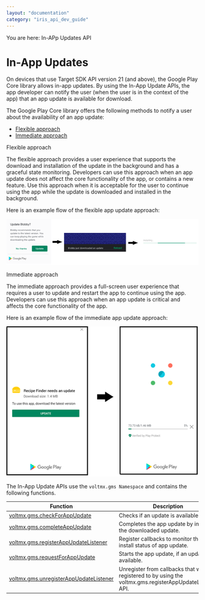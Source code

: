 ```yaml
---
layout: "documentation"
category: "iris_api_dev_guide"
---
```

                            

You are here: In-APp Updates API

In-App Updates
==============

On devices that use Target SDK API version 21 (and above), the Google Play Core library allows in-app updates. By using the In-App Update APIs, the app developer can notify the user (when the user is in the context of the app) that an app update is available for download.

The Google Play Core library offers the following methods to notify a user about the availability of an app update:

*   [Flexible approach](#Flexible)
*   [Immediate approach](#Immediate)

Flexible approach

The flexible approach provides a user experience that supports the download and installation of the update in the background and has a graceful state monitoring. Developers can use this approach when an app update does not affect the core functionality of the app, or contains a new feature. Use this approach when it is acceptable for the user to continue using the app while the update is downloaded and installed in the background.

Here is an example flow of the flexible app update approach:

![](resources/images/flexibleupdate.png)

Immediate approach

The immediate approach provides a full-screen user experience that requires a user to update and restart the app to continue using the app. Developers can use this approach when an app update is critical and affects the core functionality of the app.

Here is an example flow of the immediate app update approach:

![](resources/images/immediateupdate.png)

The In-App Update APIs use the `voltmx.gms Namespace` and contains the following functions.

  
| Function | Description |
| --- | --- |
| [voltmx.gms.checkForAppUpdate](voltmx.application_in-app_updates_functions.html#checkForAppUpdate) | Checks if an update is available. |
| [voltmx.gms.completeAppUpdate](voltmx.application_in-app_updates_functions.html#completeAppUpdate) | Completes the app update by installing the downloaded update. |
| [voltmx.gms.registerAppUpdateListener](voltmx.application_in-app_updates_functions.html#registerAppUpdateListener) | Register callbacks to monitor the install status of app update. |
| [voltmx.gms.requestForAppUpdate](voltmx.application_in-app_updates_functions.html#requestForAppUpdate) | Starts the app update, if an update is available. |
| [voltmx.gms.unregisterAppUpdateListener](voltmx.application_in-app_updates_functions.html#unRegisterAppUpdateListener) | Unregister from callbacks that were registered to by using the voltmx.gms.registerAppUpdateListener API. |

